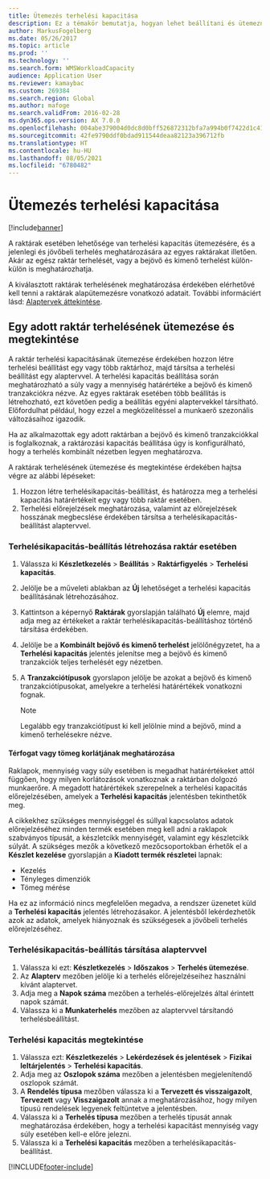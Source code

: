 ```yaml
---
title: Ütemezés terhelési kapacitása
description: Ez a témakör bemutatja, hogyan lehet beállítani és ütemezni a raktárban dolgozók vagy egy teljes raktár terhelési kapacitását.
author: MarkusFogelberg
ms.date: 05/26/2017
ms.topic: article
ms.prod: ''
ms.technology: ''
ms.search.form: WMSWorkloadCapacity
audience: Application User
ms.reviewer: kamaybac
ms.custom: 269384
ms.search.region: Global
ms.author: mafoge
ms.search.validFrom: 2016-02-28
ms.dyn365.ops.version: AX 7.0.0
ms.openlocfilehash: 004abe379004d0dc8d0bff526872312bfa7a994b0f7422d1c415927bbecc90ec
ms.sourcegitcommit: 42fe9790ddf0bdad911544deaa82123a396712fb
ms.translationtype: HT
ms.contentlocale: hu-HU
ms.lasthandoff: 08/05/2021
ms.locfileid: "6780482"
---
```

# <a name="schedule-workload-capacity"></a>Ütemezés terhelési kapacitása

[!include[banner](../includes/banner.md)]

A raktárak esetében lehetősége van terhelési kapacitás ütemezésére, és a jelenlegi és jövőbeli terhelés meghatározására az egyes raktárakat illetően. Akár az egész raktár terhelését, vagy a bejövő és kimenő terhelést külön-külön is meghatározhatja.

A kiválasztott raktárak terhelésének meghatározása érdekében elérhetővé kell tenni a raktárak alapütemezésre vonatkozó adatait. További informáciért lásd: [Alaptervek áttekintése](../master-planning/master-plans.md).

## <a name="schedule-and-view-workloads-for-a-warehouse"></a>Egy adott raktár terhelésének ütemezése és megtekintése

A raktár terhelési kapacitásának ütemezése érdekében hozzon létre terhelési beállítást egy vagy több raktárhoz, majd társítsa a terhelési beállítást egy alaptervvel. A terhelési kapacitás beállítása során meghatározható a súly vagy a mennyiség határértéke a bejövő és kimenő tranzakciókra nézve. Az egyes raktárak esetében több beállítás is létrehozható, ezt követően pedig a beállítás egyéni alaptervekkel társítható. Előfordulhat például, hogy ezzel a megközelítéssel a munkaerő szezonális változásaihoz igazodik.

Ha az alkalmazottak egy adott raktárban a bejövő és kimenő tranzakciókkal is foglalkoznak, a raktározási kapacitás beállítása úgy is konfigurálható, hogy a terhelés kombinált nézetben legyen meghatározva.

A raktárak terhelésének ütemezése és megtekintése érdekében hajtsa végre az alábbi lépéseket:

1. Hozzon létre terhelésikapacitás-beállítást, és határozza meg a terhelési kapacitás határértékeit egy vagy több raktár esetében.
2. Terhelési előrejelzések meghatározása, valamint az előrejelzések hosszának megbecslése érdekében társítsa a terhelésikapacitás-beállítást alaptervvel.

### <a name="create-a-workload-capacity-setup-for-a-warehouse"></a>Terhelésikapacitás-beállítás létrehozása raktár esetében

1. Válassza ki **Készletkezelés** \> **Beállítás** \> **Raktárfigyelés** \> **Terhelési kapacitás**.
2. Jelölje be a műveleti ablakban az **Új** lehetőséget a terhelési kapacitás beállításának létrehozásához.
3. Kattintson a képernyő **Raktárak** gyorslapján található **Új** elemre, majd adja meg az értékeket a raktár terhelésikapacitás-beállításhoz történő társítása érdekében.
4. Jelölje be a **Kombinált bejövő és kimenő terhelést** jelölőnégyzetet, ha a **Terhelési kapacitás** jelentés jelenítse meg a bejövő és kimenő tranzakciók teljes terhelését egy nézetben.
5. A **Tranzakciótípusok** gyorslapon jelölje be azokat a bejövő és kimenő tranzakciótípusokat, amelyekre a terhelési határértékek vonatkozni fognak.

    > [!NOTE]
    > Legalább egy tranzakciótípust ki kell jelölnie mind a bejövő, mind a kimenő terhelésekre nézve.

#### <a name="define-limits-for-volume-or-weight"></a>Térfogat vagy tömeg korlátjának meghatározása

Raklapok, mennyiség vagy súly esetében is megadhat határértékeket attól függően, hogy milyen korlátozások vonatkoznak a raktárban dolgozó munkaerőre. A megadott határértékek szerepelnek a terhelési kapacitás előrejelzésében, amelyek a **Terhelési kapacitás** jelentésben tekinthetők meg.

A cikkekhez szükséges mennyiséggel és súllyal kapcsolatos adatok előrejelzéséhez minden termék esetében meg kell adni a raklapok szabványos típusát, a készletcikk mennyiségét, valamint egy készletcikk súlyát. A szükséges mezők a következő mezőcsoportokban érhetők el a **Készlet kezelése** gyorslapján a **Kiadott termék részletei** lapnak:

- Kezelés
- Tényleges dimenziók
- Tömeg mérése

Ha ez az információ nincs megfelelően megadva, a rendszer üzenetet küld a **Terhelési kapacitás** jelentés létrehozásakor. A jelentésből lekérdezhetők azok az adatok, amelyek hiányoznak és szükségesek a jövőbeli terhelés előrejelzéséhez.

### <a name="associate-a-workload-capacity-setup-with-a-master-plan"></a>Terhelésikapacitás-beállítás társítása alaptervvel

1. Válassza ki ezt: **Készletkezelés** \> **Időszakos** \> **Terhelés ütemezése**.
2. Az **Alapterv** mezőben jelölje ki a terhelés előrejelzéseihez használni kívánt alaptervet.
3. Adja meg a **Napok száma** mezőben a terhelés-előrejelzés által érintett napok számát.
4. Válassza ki a **Munkaterhelés** mezőben az alaptervvel társítandó terhelésbeállítást.

### <a name="view-workload-capacity"></a>Terhelési kapacitás megtekintése

1. Válassza ezt: **Készletkezelés** \> **Lekérdezések és jelentések** \> **Fizikai leltárjelentés** \> **Terhelési kapacitás**.
2. Adja meg az **Oszlopok száma** mezőben a jelentésben megjelenítendő oszlopok számát.
3. A **Rendelés típusa** mezőben válassza ki a **Tervezett és visszaigazolt**, **Tervezett** vagy **Visszaigazolt** annak a meghatározásához, hogy milyen típusú rendelések legyenek feltüntetve a jelentésben.
4. Válassza ki a **Terhelés típusa** mezőben a terhelés típusát annak meghatározása érdekében, hogy a terhelési kapacitást mennyiség vagy súly esetében kell-e előre jelezni.
5. Válassza ki a **Terhelési kapacitás** mezőben a terhelésikapacitás-beállítást.


[!INCLUDE[footer-include](../../includes/footer-banner.md)]